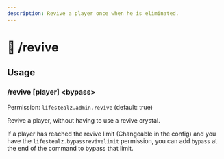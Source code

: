 ```yaml
---
description: Revive a player once when he is eliminated.
---
```


# 🔮 /revive

## Usage

### /revive \[player] \<bypass>

Permission: `lifestealz.admin.revive` (default: true)

Revive a player, without having to use a revive crystal.

If a player has reached the revive limit (Changeable in the config) and you have the `lifestealz.bypassrevivelimit` permission, you can add `bypass` at the end of the command to bypass that limit.
